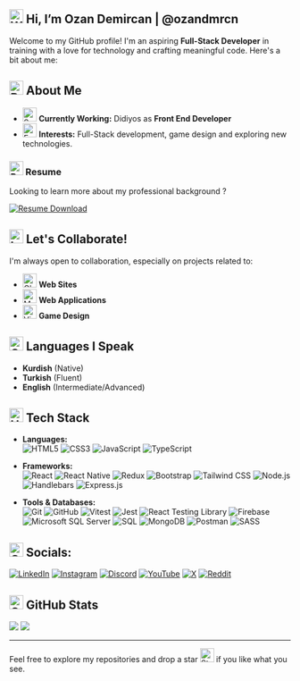 ## <img src="https://raw.githubusercontent.com/Tarikul-Islam-Anik/Animated-Fluent-Emojis/master/Emojis/Hand%20gestures/Waving%20Hand.png" alt="Waving Hand" width="25" height="25" /> Hi, I’m Ozan Demircan | @ozandmrcn

Welcome to my GitHub profile! I'm an aspiring **Full-Stack Developer** in training with a love for technology and crafting meaningful code. Here's a bit about me:  

## <img src="https://raw.githubusercontent.com/Tarikul-Islam-Anik/Animated-Fluent-Emojis/master/Emojis/Travel%20and%20places/Rocket.png" alt="Rocket" width="25" height="25" /> About Me   

- <img src="https://raw.githubusercontent.com/Tarikul-Islam-Anik/Animated-Fluent-Emojis/master/Emojis/Animals/Seedling.png" alt="Seedling" width="25" height="25" /> **Currently Working:** Didiyos as **Front End Developer**   
- <img src="https://raw.githubusercontent.com/Tarikul-Islam-Anik/Animated-Fluent-Emojis/master/Emojis/Hand%20gestures/Eyes.png" alt="Eyes" width="25" height="25" /> **Interests:** Full-Stack development, game design and exploring new technologies.    

### <img src="https://raw.githubusercontent.com/Tarikul-Islam-Anik/Animated-Fluent-Emojis/master/Emojis/Objects/Page%20Facing%20Up.png" alt="Page Facing Up" width="25" height="25" /> Resume  
Looking to learn more about my professional background ?

[![Resume Download](https://img.shields.io/badge/Click%20to%20Download%20Resume-%20Ozan%20Demircan-blue?style=for-the-badge&logo=readthedocs&logoColor=white)](https://github.com/user-attachments/files/20936755/Ozan.Demircan.pdf)

## <img src="https://raw.githubusercontent.com/Tarikul-Islam-Anik/Animated-Fluent-Emojis/master/Emojis/Smilies/Left%20Speech%20Bubble.png" alt="Left Speech Bubble" width="25" height="25" /> Let's Collaborate!  
I'm always open to collaboration, especially on projects related to:  
- <img src="https://raw.githubusercontent.com/Tarikul-Islam-Anik/Animated-Fluent-Emojis/master/Emojis/Travel%20and%20places/Globe%20with%20Meridians.png" alt="Globe with Meridians" width="25" height="25" /> **Web Sites**
- <img src="https://raw.githubusercontent.com/Tarikul-Islam-Anik/Animated-Fluent-Emojis/master/Emojis/Objects/Mobile%20Phone.png" alt="Mobile Phone" width="25" height="25" /> **Web Applications**
- <img src="https://raw.githubusercontent.com/Tarikul-Islam-Anik/Animated-Fluent-Emojis/master/Emojis/Activities/Video%20Game.png" alt="Video Game" width="25" height="25" /> **Game Design**

## <img src="https://raw.githubusercontent.com/Tarikul-Islam-Anik/Animated-Fluent-Emojis/master/Emojis/Travel%20and%20places/Globe%20Showing%20Americas.png" alt="Globe Showing Americas" width="25" height="25" /> Languages I Speak  
- **Kurdish** (Native)  
- **Turkish** (Fluent)  
- **English** (Intermediate/Advanced)

## <img src="https://raw.githubusercontent.com/Tarikul-Islam-Anik/Animated-Fluent-Emojis/master/Emojis/Objects/Hammer%20and%20Wrench.png" alt="Hammer and Wrench" width="25" height="25" /> Tech Stack


- **Languages:**  
  ![HTML5](https://img.shields.io/badge/html5-%23E34F26.svg?style=for-the-badge&logo=html5&logoColor=white)
  ![CSS3](https://img.shields.io/badge/css3-%231572B6.svg?style=for-the-badge&logo=css3&logoColor=white)
  ![JavaScript](https://img.shields.io/badge/javascript-%23323330.svg?style=for-the-badge&logo=javascript&logoColor=%23F7DF1E)
  ![TypeScript](https://img.shields.io/badge/typescript-%23007ACC.svg?style=for-the-badge&logo=typescript&logoColor=white)

- **Frameworks:**  
  ![React](https://img.shields.io/badge/react-%2361DAFB.svg?style=for-the-badge&logo=react&logoColor=white)
  ![React Native](https://img.shields.io/badge/react_native-%23000000.svg?style=for-the-badge&logo=react&logoColor=61DAFB)
  ![Redux](https://img.shields.io/badge/Redux-593d88?style=for-the-badge&logo=redux&logoColor=white)
  ![Bootstrap](https://img.shields.io/badge/bootstrap-%238511FA.svg?style=for-the-badge&logo=bootstrap&logoColor=white)
  ![Tailwind CSS](https://img.shields.io/badge/Tailwind_CSS-06B6D4?style=for-the-badge&logo=tailwind-css&logoColor=white)
  ![Node.js](https://img.shields.io/badge/node.js-%23339933.svg?style=for-the-badge&logo=nodedotjs&logoColor=white)
  ![Handlebars](https://img.shields.io/badge/Handlebars.js-f0772b?style=for-the-badge&logo=handlebarsdotjs&logoColor=white)
  ![Express.js](https://img.shields.io/badge/express.js-%23404d59.svg?style=for-the-badge&logo=express&logoColor=%2361DAFB)

- **Tools & Databases:**  
  ![Git](https://img.shields.io/badge/git-%23F05033.svg?style=for-the-badge&logo=git&logoColor=white)
  ![GitHub](https://img.shields.io/badge/github-%23121011.svg?style=for-the-badge&logo=github&logoColor=white)
  ![Vitest](https://img.shields.io/badge/Vitest-6E9F18?style=for-the-badge&logo=vitest&logoColor=white)
  ![Jest](https://img.shields.io/badge/Jest-C21325?style=for-the-badge&logo=jest&logoColor=white)
  ![React Testing Library](https://img.shields.io/badge/Testing%20Library-E33332?style=for-the-badge&logo=testinglibrary&logoColor=white)
  ![Firebase](https://img.shields.io/badge/Firebase-FFCA28?style=for-the-badge&logo=firebase&logoColor=black)
  ![Microsoft SQL Server](https://img.shields.io/badge/Microsoft_SQL_Server-CC2927.svg?style=for-the-badge&logo=microsoftsqlserver&logoColor=white)
  ![SQL](https://img.shields.io/badge/SQL-00758F.svg?style=for-the-badge&logo=postgresql&logoColor=white)
  ![MongoDB](https://img.shields.io/badge/MongoDB-%2347A248.svg?style=for-the-badge&logo=mongodb&logoColor=white)
  ![Postman](https://img.shields.io/badge/Postman-%23FF6C37.svg?style=for-the-badge&logo=postman&logoColor=white)
  ![SASS](https://img.shields.io/badge/SASS-hotpink.svg?style=for-the-badge&logo=SASS&logoColor=white)

## <img src="https://raw.githubusercontent.com/Tarikul-Islam-Anik/Animated-Fluent-Emojis/master/Emojis/Travel%20and%20places/Globe%20with%20Meridians.png" alt="Globe with Meridians" width="25" height="25" /> Socials:
[![LinkedIn](https://img.shields.io/badge/LinkedIn-%230077B5.svg?logo=linkedin&logoColor=white)](https://linkedin.com/in/ozandemircan47)
[![Instagram](https://img.shields.io/badge/Instagram-%23E4405F.svg?logo=Instagram&logoColor=white)](https://instagram.com/ozan_dmrcn)
[![Discord](https://img.shields.io/badge/Discord-%237289DA.svg?logo=discord&logoColor=white)](https://discord.gg/4QaCDpvRCD)
[![YouTube](https://img.shields.io/badge/YouTube-%23FF0000.svg?logo=YouTube&logoColor=white)](https://youtube.com/@mr.mercury4714) 
[![X](https://img.shields.io/badge/X-black.svg?logo=X&logoColor=white)](https://x.com/@ozandmrcn) 
[![Reddit](https://img.shields.io/badge/Reddit-%23FF4500.svg?logo=Reddit&logoColor=white)](https://reddit.com/user/Latter_Hunter9899)

## <img src="https://raw.githubusercontent.com/Tarikul-Islam-Anik/Animated-Fluent-Emojis/master/Emojis/Objects/Chart%20Increasing.png" alt="Chart Increasing" width="25" height="25" /> GitHub Stats

![](https://github-readme-stats.vercel.app/api?username=ozandmrcn&theme=dark&hide_border=false&include_all_commits=false&count_private=false)
![](https://github-readme-stats.vercel.app/api/top-langs/?username=ozandmrcn&theme=dark&hide_border=false&include_all_commits=false&count_private=false&layout=compact)

---

Feel free to explore my repositories and drop a star <img src="https://raw.githubusercontent.com/Tarikul-Islam-Anik/Animated-Fluent-Emojis/master/Emojis/Travel%20and%20places/Star.png" alt="Star" width="25" height="25" /> if you like what you see.

